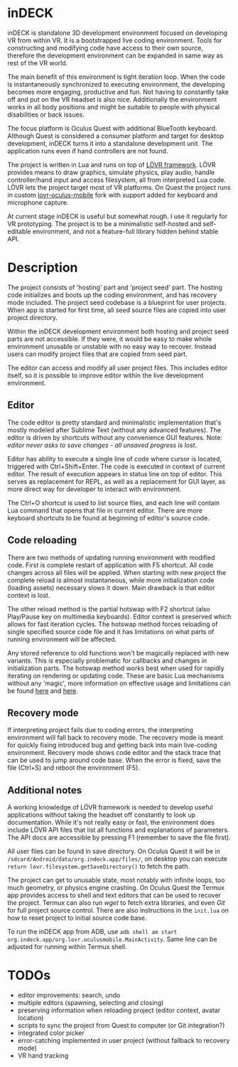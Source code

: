 # inDECK

inDECK is standalone 3D development environment focused on developing VR from within VR. It is a bootstrapped live coding environment. Tools for constructing and modifying code have access to their own source, therefore the development environment can be expanded in same way as rest of the VR world.

The main benefit of this environment is tight iteration loop. When the code is instantaneously synchronized to executing environment, the developing becomes more engaging, productive and fun. Not having to constantly take off and put on the VR headset is also nice. Additionally the environment works in all body positions and might be suitable to people with physical disabilities or back issues.

The focus platform is Oculus Quest with additional BlueTooth keyboard. Although Quest is considered a consumer platform and target for desktop development, inDECK turns it into a standalone development unit. The application runs even if hand controllers are not found.

The project is written in Lua and runs on top of [LÖVR framework](https://lovr.org/). LÖVR provides means to draw graphics, simulate physics, play audio, handle controller/hand input and access filesystem, all from interpreted Lua code. LÖVR lets the project target most of VR platforms. On Quest the project runs in custom [lovr-oculus-mobile](https://github.com/jmiskovic/lovr-oculus-mobile) fork with support added for keyboard and microphone capture.

At current stage inDECK is useful but somewhat rough. I use it regularly for VR prototyping. The project is to be a minimalistic self-hosted and self-editable environment, and not a feature-full library hidden behind stable API.

# Description

The project consists of 'hosting' part and 'project seed' part. The hosting code initializes and boots up the coding environment, and has recovery mode included. The project seed codebase is a blueprint for user projects. When app is started for first time, all seed source files are copied into user project directory.

Within the inDECK development environment both hosting and project seed parts are not accessible. If they were, it would be easy to make whole environment unusable or unstable with no easy way to recover. Instead users can modify project files that are copied from seed part.

The editor can access and modify all user project files. This includes editor itself, so it is possible to improve editor within the live development environment.

## Editor

The code editor is pretty standard and minimalistic implementation that's mostly modeled after Sublime Text (without any advanced features). The editor is driven by shortcuts without any convenience GUI features. Note: *editor never asks to save changes - all unsaved progress is lost*.

Editor has ability to execute a single line of code where cursor is located, triggered with Ctrl+Shift+Enter. The code is executed in context of current editor. The result of execution appears in status line on top of editor. This serves as replacement for REPL, as well as a replacement for GUI layer, as more direct way for developer to interact with environment.

The Ctrl+O shortcut is used to list source files, and each line will contain Lua command that opens that file in current editor. There are more keyboard shortcuts to be found at beginning of editor's source code.

## Code reloading

There are two methods of updating running environment with modified code. First is complete restart of application with F5 shortcut. All code changes across all files will be applied. When starting with new project the complete reload is almost instantaneous, while more initialization code (loading assets) necessary slows it down. Main drawback is that editor context is lost.

The other reload method is the partial hotswap with F2 shortcut (also Play/Pause key on multimedia keyboards). Editor context is preserved which allows for fast iteration cycles. The hotswap method forces reloading of single specified source code file and it has limitations on what parts of running environment will be affected. 

Any stored reference to old functions won't be magically replaced with new variants. This is especially problematic for callbacks and changes in initialization parts. The hotswap method works best when used for rapidly iterating on rendering or updating code. These are basic Lua mechanisms without any 'magic', more information on effective usage and limitations can be found [here](https://defold.com/manuals/modules/#hot-reloading-modules) and [here](https://defold.com/manuals/hot-reload/#reloading-scripts).

## Recovery mode

If interpreting project fails due to coding errors, the interpreting environment will fall back to recovery mode. The recovery mode is meant for quickly fixing introduced bug and getting back into main live-coding environment. Recovery mode shows code editor and the stack trace that can be used to jump around code base. When the error is fixed, save the file (Ctrl+S) and reboot the environment (F5).

## Additional notes

A working knowledge of LÖVR framework is needed to develop useful applications without taking the headset off constantly to look up documentation. While it's not really easy or fast, the environment does include LÖVR API files that list all functions and explanations of parameters. The API docs are accessible by pressing F1 (remember to save the file first).

All user files can be found in save directory. On Oculus Quest it will be in `/sdcard/Android/data/org.indeck.app/files/`, on desktop you can execute `return lovr.filesystem.getSaveDirectory()` to fetch the path.

The project can get to unusable state, most notably with infinite loops, too much geometry, or physics engine crashing. On Oculus Quest the Termux app provides access to shell and text editors that can be used to recover the project. Termux can also run *wget* to fetch extra libraries, and even *Git* for full project source control. There are also instructions in the `init.lua` on how to reset project to initial source code base.

To run the inDECK app from ADB, use `adb shell am start org.indeck.app/org.lovr.oculusmobile.MainActivity`. Same line can be adjusted for running within Termux shell.

# TODOs

* editor improvements: search, undo
* multiple editors (spawning, selecting and closing)
* preserving information when reloading project (editor context, avatar location)
* scripts to sync the project from Quest to computer (or Git integration?)
* integrated color picker
* error-catching implemented in user project (without fallback to recovery mode)
* VR hand tracking
